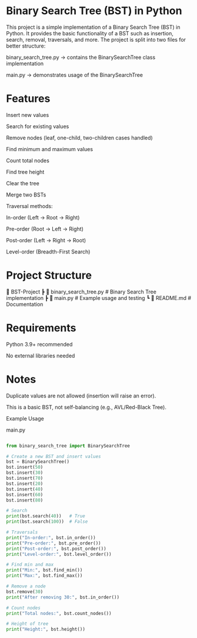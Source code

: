  # Binary Search Tree (BST) in Python

This project is a simple implementation of a Binary Search Tree (BST) in Python.
It provides the basic functionality of a BST such as insertion, search, removal, traversals, and more.
The project is split into two files for better structure:

binary_search_tree.py → contains the BinarySearchTree class implementation

main.py → demonstrates usage of the BinarySearchTree

 # Features

Insert new values

Search for existing values

Remove nodes (leaf, one-child, two-children cases handled)

Find minimum and maximum values

Count total nodes

Find tree height

Clear the tree

Merge two BSTs

Traversal methods:

In-order (Left → Root → Right)

Pre-order (Root → Left → Right)

Post-order (Left → Right → Root)

Level-order (Breadth-First Search)
 # Project Structure
📂 BST-Project
 ┣ 📜 binary_search_tree.py   # Binary Search Tree implementation
 ┣ 📜 main.py                 # Example usage and testing
 ┗ 📜 README.md               # Documentation

 # Requirements

Python 3.9+ recommended

No external libraries needed

# Notes

Duplicate values are not allowed (insertion will raise an error).

This is a basic BST, not self-balancing (e.g., AVL/Red-Black Tree).

Example Usage

main.py
```python

from binary_search_tree import BinarySearchTree

# Create a new BST and insert values
bst = BinarySearchTree()
bst.insert(50)
bst.insert(30)
bst.insert(70)
bst.insert(20)
bst.insert(40)
bst.insert(60)
bst.insert(80)

# Search
print(bst.search(40))   # True
print(bst.search(100))  # False

# Traversals
print("In-order:", bst.in_order())     
print("Pre-order:", bst.pre_order())  
print("Post-order:", bst.post_order())
print("Level-order:", bst.level_order())

# Find min and max
print("Min:", bst.find_min())
print("Max:", bst.find_max())

# Remove a node
bst.remove(30)
print("After removing 30:", bst.in_order())

# Count nodes
print("Total nodes:", bst.count_nodes())

# Height of tree
print("Height:", bst.height())

```
